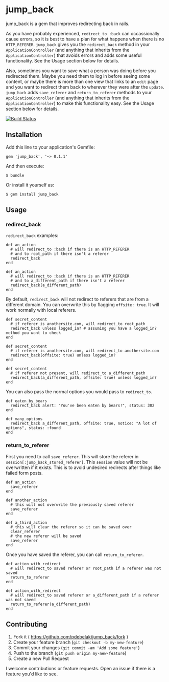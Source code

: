 # jump_back

jump_back is a gem that improves redirecting back in rails.

As you have probably experienced, `redirect_to :back` can occassionally cause errors, so it is best to have a plan for what happens when there is no `HTTP_REFERER`. `jump_back` gives you the `redirect_back` method in your `ApplicationController` (and anything that inherits from the `ApplicationController`) that avoids errors and adds some useful functionality. See the Usage section below for details.

Also, sometimes you want to save what a person was doing before you redirected them. Maybe you need them to log in before seeing some content, or maybe there is more than one view that links to an `edit` page and you want to redirect them back to wherever they were after the `update`. `jump_back` adds `save_referer` and `return_to_referer` methods to your `ApplicationController` (and anything that inherits from the `ApplicationController`) to make this functionality easy. See the Usage section below for details.

[![Build Status](https://travis-ci.org/pdebelak/jump_back.svg?branch=master)](https://travis-ci.org/pdebelak/jump_back)

## Installation

Add this line to your application's Gemfile:

    gem 'jump_back', '~> 0.1.1'

And then execute:

    $ bundle

Or install it yourself as:

    $ gem install jump_back

## Usage

### redirect_back

`redirect_back` examples:

    def an_action
      # will redirect_to :back if there is an HTTP_REFERER
      # and to root_path if there isn't a referer
      redirect_back
    end
    
    def an_action
      # will redirect_to :back if there is an HTTP_REFERER
      # and to a_different_path if there isn't a referer
      redirect_back(a_different_path)
    end
    
By default, `redirect_back` will not redirect to referers that are from a different domain. You can overwrite this by flagging `offsite: true`. It will work normally with local referers.
    
    def secret_content
      # if referer is anothersite.com, will redirect_to root_path
      redirect_back unless logged_in? # assuming you have a logged_in? method you want to check
    end
    
    def secret_content
      # if referer is anothersite.com, will redirect_to anothersite.com
      redirect_back(offsite: true) unless logged_in?
    end
    
    def secret_content
      # if referer not present, will redirect_to a_different_path
      redirect_back(a_different_path, offsite: true) unless logged_in?
    end
    
You can also pass the normal options you would pass to `redirect_to`.

    def eaten_by_bears
      redirect_back alert: "You've been eaten by bears!", status: 302
    end
    
    def many_options
      redirect_back a_different_path, offsite: true, notice: "A lot of options", status: :found
    end
    
### return_to_referer

First you need to call `save_referer`. This will store the referer in `session[:jump_back_stored_referer]`. This `session` value will not be overwritten if it exists. This is to avoid undesired redirects after things like failed form posts.

    def an_action
      save_referer
    end
    
    def another_action
      # this will not overwrite the previously saved referer
      save_referer
    end
    
    def a_third_action
      # this will clear the referer so it can be saved over
      clear_referer
      # the new referer will be saved
      save_referer
    end
      
Once you have saved the referer, you can call `return_to_referer`.

    def action_with_redirect
      # will redirect_to saved referer or root_path if a referer was not saved
      return_to_referer
    end
    
    def action_with_redirect
      # will redirect_to saved referer or a_different_path if a referer was not saved
      return_to_referer(a_different_path)
    end

## Contributing

1. Fork it ( https://github.com/pdebelak/jump_back/fork )
2. Create your feature branch (`git checkout -b my-new-feature`)
3. Commit your changes (`git commit -am 'Add some feature'`)
4. Push to the branch (`git push origin my-new-feature`)
5. Create a new Pull Request

I welcome contributions or feature requests. Open an issue if there is a feature you'd like to see.